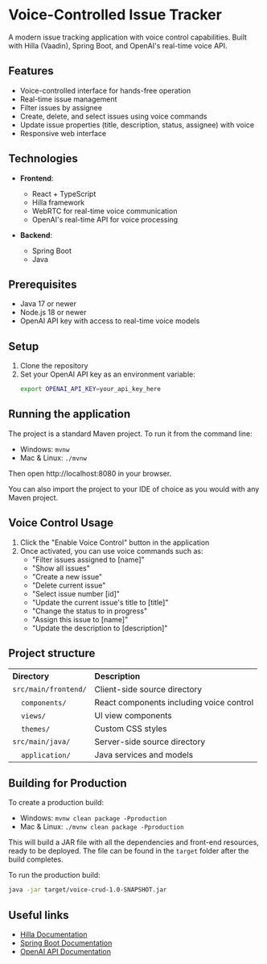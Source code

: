 # Voice-Controlled Issue Tracker

A modern issue tracking application with voice control capabilities. Built with Hilla (Vaadin), Spring Boot, and OpenAI's real-time voice API.

## Features

- Voice-controlled interface for hands-free operation
- Real-time issue management
- Filter issues by assignee
- Create, delete, and select issues using voice commands
- Update issue properties (title, description, status, assignee) with voice
- Responsive web interface

## Technologies

- **Frontend**:
  - React + TypeScript
  - Hilla framework
  - WebRTC for real-time voice communication
  - OpenAI's real-time API for voice processing
  
- **Backend**:
  - Spring Boot
  - Java

## Prerequisites

- Java 17 or newer
- Node.js 18 or newer
- OpenAI API key with access to real-time voice models

## Setup

1. Clone the repository
2. Set your OpenAI API key as an environment variable:
   ```bash
   export OPENAI_API_KEY=your_api_key_here
   ```

## Running the application

The project is a standard Maven project. To run it from the command line:

- Windows: `mvnw`
- Mac & Linux: `./mvnw`

Then open http://localhost:8080 in your browser.

You can also import the project to your IDE of choice as you would with any Maven project.

## Voice Control Usage

1. Click the "Enable Voice Control" button in the application
2. Once activated, you can use voice commands such as:
   - "Filter issues assigned to [name]"
   - "Show all issues"
   - "Create a new issue"
   - "Delete current issue"
   - "Select issue number [id]"
   - "Update the current issue's title to [title]"
   - "Change the status to in progress"
   - "Assign this issue to [name]"
   - "Update the description to [description]"

## Project structure

<table style="width:100%; text-align: left;">
  <tr><th>Directory</th><th>Description</th></tr>
  <tr><td><code>src/main/frontend/</code></td><td>Client-side source directory</td></tr>
  <tr><td>&nbsp;&nbsp;&nbsp;&nbsp;<code>components/</code></td><td>React components including voice control</td></tr>
  <tr><td>&nbsp;&nbsp;&nbsp;&nbsp;<code>views/</code></td><td>UI view components</td></tr>
  <tr><td>&nbsp;&nbsp;&nbsp;&nbsp;<code>themes/</code></td><td>Custom CSS styles</td></tr>
  <tr><td><code>src/main/java/</code></td><td>Server-side source directory</td></tr>
  <tr><td>&nbsp;&nbsp;&nbsp;&nbsp;<code>application/</code></td><td>Java services and models</td></tr>
</table>

## Building for Production

To create a production build:

- Windows: `mvnw clean package -Pproduction`
- Mac & Linux: `./mvnw clean package -Pproduction`

This will build a JAR file with all the dependencies and front-end resources, ready to be deployed. The file can be found in the `target` folder after the build completes.

To run the production build:
```bash
java -jar target/voice-crud-1.0-SNAPSHOT.jar
```

## Useful links

- [Hilla Documentation](https://vaadin.com/docs/)
- [Spring Boot Documentation](https://spring.io/projects/spring-boot)
- [OpenAI API Documentation](https://platform.openai.com/docs/api-reference)
